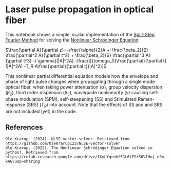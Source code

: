 # Laser pulse propagation in optical fiber

This notebook shows a simple, scalar implementation of the [Split-Step Fourier Method](https://en.wikipedia.org/wiki/Split-step_method) for solving the [Nonlinear Schrödinger Equation](https://en.wikipedia.org/wiki/Nonlinear_Schrödinger_equation).

$\frac{\partial A}{\partial z}=-\frac{\alpha}{2}A +i \frac{\beta_2}{2} \frac{\partial^2 A}{\partial t^2} + \frac{\beta_3}{6} \frac{\partial^3 A}{\partial t^3} -i \gamma[(|A|^2A) -\frac{i}{\omega_0}\frac{\partial}{\partial t}(|A|^2A) -T_R A\frac{\partial}{\partial t}(|A|^2)]$

This nonlinear partial differential equation models how the envelope and phase of light pulse changes when propagating through a single mode optical fiber, when taking power attenuation ($\alpha$), group velocity dispersion ($\beta_2$), third order dispersion ($\beta_3$), waveguide nonlinearity ($\gamma$) causing self-phase modulation (SPM), self-steepening (SS) and Stimulated Raman-response (SRS) ($T_R$) into account. Note that the effects of SS and and SRS are not included (yet) in the code.

## References

    Ole Krarup. (2024). NLSE-vector-solver. Retrieved from https://github.com/OleKrarup123/NLSE-vector-solver
    Ole Krarup. (2022). The Nonlinear Schrödinger Equation solved in python!. Retrieved from https://colab.research.google.com/drive/1XyLYqrohf5GL6iFSrS6VlHoj_eSm-kAG?usp=sharing